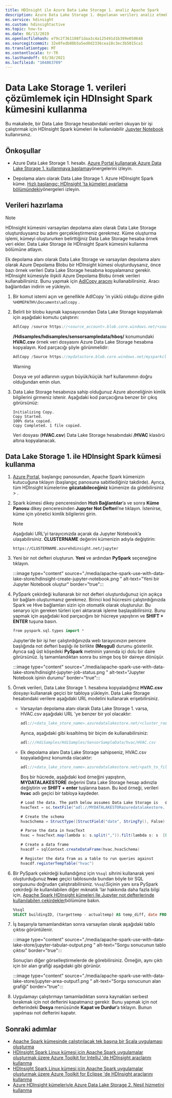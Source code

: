 ```yaml
---
title: HDInsight ile Azure Data Lake Storage 1. analiz Apache Spark
description: Azure Data Lake Storage 1. depolanan verileri analiz etmek için Apache Spark işleri çalıştırın
ms.service: hdinsight
ms.custom: hdinsightactive
ms.topic: how-to
ms.date: 06/13/2019
ms.openlocfilehash: e79c2f361108f1daa3c4a125491d1b399e050648
ms.sourcegitcommit: 32e0fedb80b5a5ed0d2336cea18c3ec3b5015ca1
ms.translationtype: MT
ms.contentlocale: tr-TR
ms.lasthandoff: 03/30/2021
ms.locfileid: "104863709"
---
```

# <a name="use-hdinsight-spark-cluster-to-analyze-data-in-data-lake-storage-gen1"></a>Data Lake Storage 1. verileri çözümlemek için HDInsight Spark kümesini kullanma

Bu makalede, bir Data Lake Storage hesabındaki verileri okuyan bir işi çalıştırmak için HDInsight Spark kümeleri ile kullanılabilir [Jupyter Notebook](https://jupyter.org/) kullanırsınız.

## <a name="prerequisites"></a>Önkoşullar

* Azure Data Lake Storage 1. hesabı. [Azure Portal kullanarak Azure Data Lake Storage 1. kullanmaya başlama](../../data-lake-store/data-lake-store-get-started-portal.md)yönergelerini izleyin.

* Depolama alanı olarak Data Lake Storage 1. Azure HDInsight Spark küme. [Hızlı başlangıç: HDInsight 'ta kümeleri ayarlama bölümündeki](../hdinsight-hadoop-provision-linux-clusters.md)yönergeleri izleyin.

## <a name="prepare-the-data"></a>Verileri hazırlama

> [!NOTE]  
> HDInsight kümesini varsayılan depolama alanı olarak Data Lake Storage oluşturduysanız bu adımı gerçekleştirmeniz gerekmez. Küme oluşturma işlemi, kümeyi oluştururken belirttiğiniz Data Lake Storage hesaba örnek veri ekler. Data Lake Storage ile HDInsight Spark kümesini kullanma bölümüne atlayın.

Ek depolama alanı olarak Data Lake Storage ve varsayılan depolama alanı olarak Azure Depolama Blobu bir HDInsight kümesi oluşturduysanız, önce bazı örnek verileri Data Lake Storage hesabına kopyalamanız gerekir. HDInsight kümesiyle ilişkili Azure Depolama Blobu örnek verileri kullanabilirsiniz. Bunu yapmak için [AdlCopy aracını](https://www.microsoft.com/download/details.aspx?id=50358) kullanabilirsiniz. Aracı bağlantıdan indirin ve yükleyin.

1. Bir komut istemi açın ve genellikle AdlCopy 'in yüklü olduğu dizine gidin `%HOMEPATH%\Documents\adlcopy` .

2. Belirli bir blobu kaynak kapsayıcısından Data Lake Storage kopyalamak için aşağıdaki komutu çalıştırın:

    ```scala
    AdlCopy /source https://<source_account>.blob.core.windows.net/<source_container>/<blob name> /dest swebhdfs://<dest_adls_account>.azuredatalakestore.net/<dest_folder>/ /sourcekey <storage_account_key_for_storage_container>
    ```

    **/Hdisamples/hdisamples/sensorsampledata/hboş/** konumundaki **HVAC.csv** örnek veri dosyasını Azure Data Lake Storage hesabına kopyalayın. Kod parçacığı şöyle görünmelidir:

    ```scala
    AdlCopy /Source https://mydatastore.blob.core.windows.net/mysparkcluster/HdiSamples/HdiSamples/SensorSampleData/hvac/HVAC.csv /dest swebhdfs://mydatalakestore.azuredatalakestore.net/hvac/ /sourcekey uJUfvD6cEvhfLoBae2yyQf8t9/BpbWZ4XoYj4kAS5Jf40pZaMNf0q6a8yqTxktwVgRED4vPHeh/50iS9atS5LQ==
    ```

   > [!WARNING]  
   > Dosya ve yol adlarının uygun büyük/küçük harf kullanımının doğru olduğundan emin olun.

3. Data Lake Storage hesabınıza sahip olduğunuz Azure aboneliğinin kimlik bilgilerini girmeniz istenir. Aşağıdaki kod parçacığına benzer bir çıkış görürsünüz:

    ```output
    Initializing Copy.
    Copy Started.
    100% data copied.
    Copy Completed. 1 file copied.
    ```

    Veri dosyası (**HVAC.csv**) Data Lake Storage hesabındaki **/HVAC** klasörü altına kopyalanacak.

## <a name="use-an-hdinsight-spark-cluster-with-data-lake-storage-gen1"></a>Data Lake Storage 1. ile HDInsight Spark kümesi kullanma

1. [Azure Portal](https://portal.azure.com/), başlangıç panosundan, Apache Spark kümenizin kutucuğuna tıklayın (başlangıç panosuna sabitlediğiniz takdirde). Ayrıca, tüm HDInsight kümelerine **gözatabileceğiniz** kümenize da gidebilirsiniz  >  .

2. Spark kümesi dikey penceresinden **Hızlı Bağlantılar**’a ve sonra **Küme Panosu** dikey penceresinden **Jupyter Not Defteri**’ne tıklayın. İstenirse, küme için yönetici kimlik bilgilerini girin.

   > [!NOTE]  
   > Aşağıdaki URL’yi tarayıcınızda açarak da Jupyter Notebook’a ulaşabilirsiniz. **CLUSTERNAME** değerini kümenizin adıyla değiştirin:
   >
   > `https://CLUSTERNAME.azurehdinsight.net/jupyter`

3. Yeni bir not defteri oluşturun. **Yeni** ve ardından **PySpark** seçeneğine tıklayın.

    :::image type="content" source="./media/apache-spark-use-with-data-lake-store/hdinsight-create-jupyter-notebook.png " alt-text="Yeni bir Jupyter Notebook oluştur" border="true":::

4. PySpark çekirdeği kullanarak bir not defteri oluşturduğunuz için açıkça bir bağlam oluşturmanız gerekmez. Birinci kod hücresini çalıştırdığınızda Spark ve Hive bağlamları sizin için otomatik olarak oluşturulur. Bu senaryo için gereken türleri içeri aktararak işleme başlayabilirsiniz. Bunu yapmak için aşağıdaki kod parçacığını bir hücreye yapıştırın ve **SHIFT + ENTER** tuşuna basın.

    ```scala
    from pyspark.sql.types import *
    ```

    Jupyter’de bir işi her çalıştırdığınızda web tarayıcınızın pencere başlığında not defteri başlığı ile birlikte **(Meşgul)** durumu gösterilir. Ayrıca sağ üst köşedeki **PySpark** metninin yanında içi dolu bir daire görürsünüz. İş tamamlandıktan sonra bu simge boş bir daireye dönüşür.

     :::image type="content" source="./media/apache-spark-use-with-data-lake-store/hdinsight-jupyter-job-status.png " alt-text="Jupyter Notebook işinin durumu" border="true":::

5. Örnek verileri, Data Lake Storage 1. hesabına kopyaladığınız **HVAC.csv** dosyayı kullanarak geçici bir tabloya yükleyin. Data Lake Storage hesabındaki verilere aşağıdaki URL modelini kullanarak erişebilirsiniz.

   * Varsayılan depolama alanı olarak Data Lake Storage 1. varsa, HVAC.csv aşağıdaki URL 'ye benzer bir yol olacaktır:

        ```scala
        adl://<data_lake_store_name>.azuredatalakestore.net/<cluster_root>/HdiSamples/HdiSamples/SensorSampleData/hvac/HVAC.csv
        ```

       Ayrıca, aşağıdaki gibi kısaltılmış bir biçim de kullanabilirsiniz:

        ```scala
        adl:///HdiSamples/HdiSamples/SensorSampleData/hvac/HVAC.csv
        ```

   * Ek depolama alanı Data Lake Storage sahipseniz, HVAC.csv kopyaladığınız konumda olacaktır:

        ```scala
        adl://<data_lake_store_name>.azuredatalakestore.net/<path_to_file>
        ```

     Boş bir hücrede, aşağıdaki kod örneğini yapıştırın, **MYDATALAKESTORE** değerini Data Lake Storage hesap adınızla değiştirin ve **SHIFT + enter** tuşlarına basın. Bu kod örneği, verileri **hvac** adlı geçici bir tabloya kaydeder.

      ```scala
      # Load the data. The path below assumes Data Lake Storage is   default storage for the Spark cluster
      hvacText = sc.textFile("adl://MYDATALAKESTORazuredatalakestore.  net/cluster/mysparkclusteHdiSamples/HdiSamples/  SensorSampleData/hvac/HVAC.csv")

      # Create the schema
      hvacSchema = StructType([StructField("date", StringTy(), False)  ,StructField("time", StringType(), FalseStructField  ("targettemp", IntegerType(), FalseStructField("actualtemp",   IntegerType(), FalseStructField("buildingID", StringType(),   False)])

      # Parse the data in hvacText
      hvac = hvacText.map(lambda s: s.split(",")).filt(lambda s: s  [0] != "Date").map(lambda s:(str(s[0]), s(s[1]), int(s[2]), int  (s[3]), str(s[6]) ))

      # Create a data frame
      hvacdf = sqlContext.createDataFrame(hvac,hvacSchema)

      # Register the data fram as a table to run queries against
      hvacdf.registerTempTable("hvac")
      ```

6. Bir PySpark çekirdeği kullandığınız için `%%sql` sihrini kullanarak yeni oluşturduğunuz **hvac** geçici tablosunda bundan böyle bir SQL sorgusunu doğrudan çalıştırabilirsiniz. `%%sql`Siçinin yanı sıra PySpark çekirdeği ile kullanılabilen diğer mıknatık 'lar hakkında daha fazla bilgi için, [Apache Spark HDInsight kümeleri Ile Jupyter not defterlerinde kullanılabilen çekirdekler](apache-spark-jupyter-notebook-kernels.md#parameters-supported-with-the-sql-magic)bölümüne bakın.

    ```sql
    %%sql
    SELECT buildingID, (targettemp - actualtemp) AS temp_diff, date FROM hvac WHERE date = \"6/1/13\"
    ```
7. İş başarıyla tamamlandıktan sonra varsayılan olarak aşağıdaki tablo çıktısı görüntülenir.

      :::image type="content" source="./media/apache-spark-use-with-data-lake-store/jupyter-tabular-output.png " alt-text="Sorgu sonucunun tablo çıktısı" border="true":::

     Sonuçları diğer görselleştirmelerde de görebilirsiniz. Örneğin, aynı çıktı için bir alan grafiği aşağıdaki gibi görünür.

     :::image type="content" source="./media/apache-spark-use-with-data-lake-store/jupyter-area-output1.png " alt-text="Sorgu sonucunun alan grafiği" border="true":::

8. Uygulamayı çalıştırmayı tamamladıktan sonra kaynakları serbest bırakmak için not defterini kapatmanız gerekir. Bunu yapmak için not defterindeki **Dosya** menüsünde **Kapat ve Durdur**’a tıklayın. Bunun yapılması not defterini kapatır.


## <a name="next-steps"></a>Sonraki adımlar

* [Apache Spark kümesinde çalıştırılacak tek başına bir Scala uygulaması oluşturma](apache-spark-create-standalone-application.md)
* [HDInsight Spark Linux kümesi için Apache Spark uygulamalar oluşturmak üzere Azure Toolkit for IntelliJ 'de HDInsight araçlarını kullanma](apache-spark-intellij-tool-plugin.md)
* [HDInsight Spark Linux kümesi için Apache Spark uygulamalar oluşturmak üzere Azure Toolkit for Eclipse 'de HDInsight araçlarını kullanma](apache-spark-eclipse-tool-plugin.md)
* [Azure HDInsight kümeleriyle Azure Data Lake Storage 2. Nesil hizmetini kullanma](../hdinsight-hadoop-use-data-lake-storage-gen2.md)